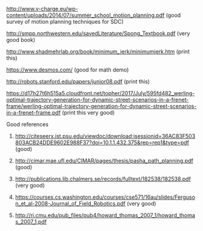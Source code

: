 http://www.v-charge.eu/wp-content/uploads/2014/07/summer_school_motion_planning.pdf (good survey of motion planning techniques for SDC)

http://smpp.northwestern.edu/savedLiterature/Spong_Textbook.pdf (very good book)

http://www.shadmehrlab.org/book/minimum_jerk/minimumjerk.htm (print this)

https://www.desmos.com/ (good for math demo)

http://robots.stanford.edu/papers/junior08.pdf (print this)

https://d17h27t6h515a5.cloudfront.net/topher/2017/July/595fd482_werling-optimal-trajectory-generation-for-dynamic-street-scenarios-in-a-frenet-frame/werling-optimal-trajectory-generation-for-dynamic-street-scenarios-in-a-frenet-frame.pdf (print this very good)


Good references
1. http://citeseerx.ist.psu.edu/viewdoc/download;jsessionid=36AC83F503803ACB24DDE9602E988F37?doi=10.1.1.432.375&rep=rep1&type=pdf (good)

2. http://cimar.mae.ufl.edu/CIMAR/pages/thesis/pasha_path_planning.pdf (good)

3. http://publications.lib.chalmers.se/records/fulltext/182538/182538.pdf (very good)

4. https://courses.cs.washington.edu/courses/cse571/16au/slides/Ferguson_et_al-2008-Journal_of_Field_Robotics.pdf (very good)

5. http://ri.cmu.edu/pub_files/pub4/howard_thomas_2007_1/howard_thomas_2007_1.pdf
